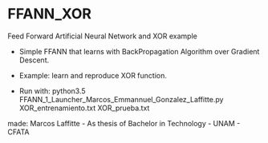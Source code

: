 # FFANN_XOR
Feed Forward Artificial Neural Network and XOR example

- Simple FFANN that learns with BackPropagation Algorithm over Gradient Descent.
- Example: learn and reproduce XOR function.

- Run with:   python3.5   FFANN_1_Launcher_Marcos_Emmannuel_Gonzalez_Laffitte.py   XOR_entrenamiento.txt   XOR_prueba.txt

made: Marcos Laffitte - As thesis of Bachelor in Technology - UNAM - CFATA
